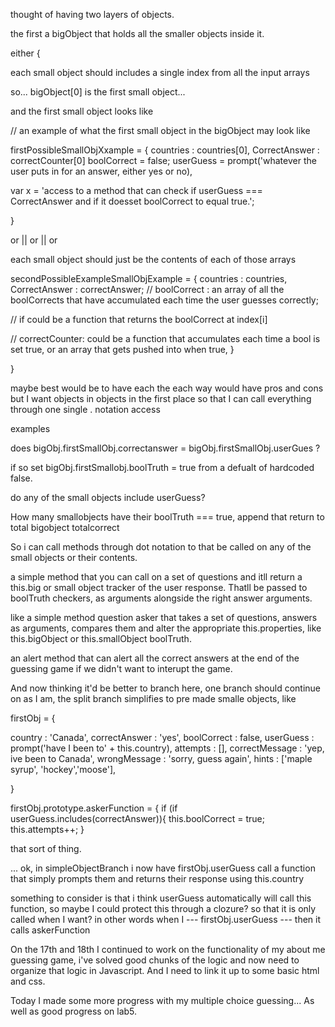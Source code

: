 thought of having two layers of objects.

the first a bigObject that holds all the smaller objects inside it. 


either {

each small object should includes 
a single index from all the input arrays

so... bigObject[0]
is the first small object...

and the first small object looks like

// an example of what the first small object in the bigObject may look like

firstPossibleSmallObjXxample = {
countries : countries[0],
CorrectAnswer : correctCounter[0]
boolCorrect = false;
userGuess = prompt('whatever the user puts in for an answer, either yes or no),


var x = 'access to a method that can check if userGuess === CorrectAnswer and if it doesset boolCorrect to equal true.';

}


or || or || or

each small object should just be the contents of each of those arrays

secondPossibleExampleSmallObjExample = {
countries : countries,
CorrectAnswer : correctAnswer;
// boolCorrect : an array of all the boolCorrects that have accumulated each time the user guesses correctly;

// if could be a function that returns the boolCorrect at index[i]

// correctCounter: could be a function that accumulates each time a bool is set true, or an array that gets pushed into when true,
}

}


maybe best would be to have each the each way would have pros and cons 
but I want objects in objects in the first place so that I can call everything through one single . notation access

examples 

does bigObj.firstSmallObj.correctanswer = bigObj.firstSmallObj.userGues ?

if so set bigObj.firstSmallobj.boolTruth = true from a defualt of hardcoded false.

do any of the small objects include userGuess?

How many smallobjects have their boolTruth === true, append that return to total bigobject totalcorrect

So i can call methods through dot notation to that be called on any of the small objects or their contents.

a simple method that you can call on a set of questions and itll return a this.big or small object tracker of the user response. Thatll be passed to boolTruth checkers, as arguments alongside the right answer arguments.

like a simple method question asker that takes a set of questions, answers as arguments, compares them and alter the appropriate this.properties, like this.bigObject or this.smallObject boolTruth. 

an alert method that can alert all the correct answers at the end of the guessing game if we didn't want to interupt the game. 

And now thinking it'd be better to branch here, one branch should continue on as I am, the split branch simplifies to pre made smalle objects, like

firstObj = {

country : 'Canada',
correctAnswer : 'yes',
boolCorrect : false,
userGuess : prompt('have I been to' + this.country),
attempts : [],
correctMessage : 'yep, ive been to Canada',
wrongMessage : 'sorry, guess again',
hints : ['maple syrup', 'hockey','moose'],

}

firstObj.prototype.askerFunction = {
    if (if userGuess.includes(correctAnswer)){
    this.boolCorrect = true;
    this.attempts++;
    }

that sort of thing.  


... ok, in simpleObjectBranch i now have firstObj.userGuess call a function that simply prompts them and returns their response using this.country

something to consider is that i think userGuess automatically will call this function, so maybe I could protect this through a clozure? so that it is only called when I want? in other words when I --- firstObj.userGuess --- then it calls askerFunction
  


On the 17th and 18th I continued to work on the functionality of my about me guessing game, i've solved good chunks of the logic and now need to organize that logic in Javascript. And I need to link it up to some basic html and css.


Today I made some more progress with my multiple choice guessing... As well as good progress on lab5.

